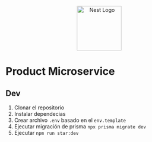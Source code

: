 <p align="center">
  <a href="http://nestjs.com/" target="blank"><img src="https://nestjs.com/img/logo-small.svg" width="120" alt="Nest Logo" /></a>
</p>

# Product Microservice

## Dev

1. Clonar el repositorio
2. Instalar dependecias
3. Crear archivo `.env` basado en el `env.template`
4. Ejecutar migración de prisma `npx prisma migrate dev`
5. Ejecutar `npm run star:dev`